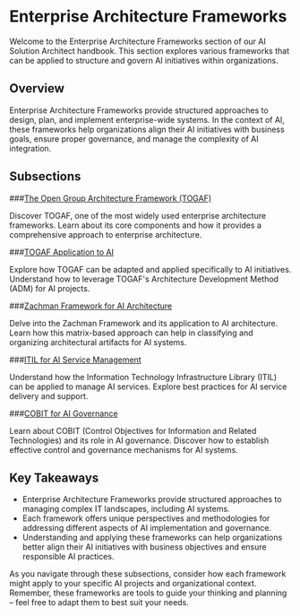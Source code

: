 # Enterprise Architecture Frameworks

Welcome to the Enterprise Architecture Frameworks section of our AI Solution Architect handbook. This section explores various frameworks that can be applied to structure and govern AI initiatives within organizations.

## Overview

Enterprise Architecture Frameworks provide structured approaches to design, plan, and implement enterprise-wide systems. In the context of AI, these frameworks help organizations align their AI initiatives with business goals, ensure proper governance, and manage the complexity of AI integration.

## Subsections

###[The Open Group Architecture Framework (TOGAF)](01-The-Open-Group-Architecture-Framework.md)
   
   Discover TOGAF, one of the most widely used enterprise architecture frameworks. Learn about its core components and how it provides a comprehensive approach to enterprise architecture.

###[TOGAF Application to AI](02-TOGAF-Application-to-AI.md)
   
   Explore how TOGAF can be adapted and applied specifically to AI initiatives. Understand how to leverage TOGAF's Architecture Development Method (ADM) for AI projects.

###[Zachman Framework for AI Architecture](03-Zachman-Framework-for-AI-Architecture.md)
   
   Delve into the Zachman Framework and its application to AI architecture. Learn how this matrix-based approach can help in classifying and organizing architectural artifacts for AI systems.

###[ITIL for AI Service Management](04-ITIL-for-AI-Service-Management.md)
   
   Understand how the Information Technology Infrastructure Library (ITIL) can be applied to manage AI services. Explore best practices for AI service delivery and support.

###[COBIT for AI Governance](05-COBIT-for-AI-Governance.md)
   
   Learn about COBIT (Control Objectives for Information and Related Technologies) and its role in AI governance. Discover how to establish effective control and governance mechanisms for AI systems.

## Key Takeaways

- Enterprise Architecture Frameworks provide structured approaches to managing complex IT landscapes, including AI systems.
- Each framework offers unique perspectives and methodologies for addressing different aspects of AI implementation and governance.
- Understanding and applying these frameworks can help organizations better align their AI initiatives with business objectives and ensure responsible AI practices.

As you navigate through these subsections, consider how each framework might apply to your specific AI projects and organizational context. Remember, these frameworks are tools to guide your thinking and planning – feel free to adapt them to best suit your needs.